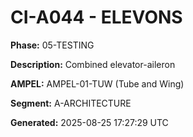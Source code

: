# CI-A044 - ELEVONS

**Phase:** 05-TESTING

**Description:** Combined elevator-aileron

**AMPEL:** AMPEL-01-TUW (Tube and Wing)

**Segment:** A-ARCHITECTURE

**Generated:** 2025-08-25 17:27:29 UTC
